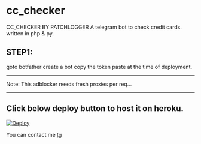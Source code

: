 # cc_checker

CC_CHECKER BY PATCHLOGGER
 A telegram bot to check credit cards. written in php & py.

## STEP1:
goto botfather create a bot copy the token paste at the time of deployment.
___
Note: This adblocker needs fresh proxies per req...
___

## Click below deploy button to host it on heroku.
[![Deploy](https://www.herokucdn.com/deploy/button.svg)](https://heroku.com/deploy)

You can contact me [tg](https://telegram.me/patchlogger) 
